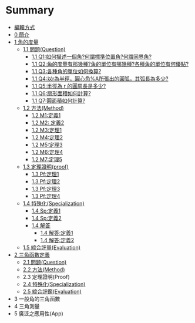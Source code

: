# Summary

* [編輯方式](bian-ji-fang-shi.md)
* [0 簡介](README.md)
* [1 角的度量](chapter1.md)
  * [1.1 問題\(Question\)](chapter1/11-wen-ti.md)
    * [1.1 Q1:如何描述一個角?何謂標準位置角?何謂同界角?](chapter1/11-q1.md)
    * [1.1 Q2:角的度量有那幾種?角的單位有哪幾種?各種角的單位有何優點?](chapter1/11-q2.md)
    * [1.1 Q3:各種角的單位如何換算?](chapter1/11-q3.md)
    * [1.1 Q4:以r為半徑，圓心角%A所張出的圓弧，其弧長為多少?](chapter1/11-q41.md)
    * [1.1 Q5:半徑為 r 的圓周長是多少?](chapter1/11-q5.md)
    * [1.1 Q6:扇形面積如何計算?](chapter1/11-q6.md)
    * [1.1 Q7:圓面積如何計算?](chapter1/11-q7.md)
  * [1.2 方法\(Method\)](chapter1/12-fang-6cd528-method.md)
    * [1.2 M1:定義1](chapter1/11-q1/11-m1.md)
    * [1.2 M2: 定義2](chapter1/11-q2/11-m2-ding-yi.md)
    * [1.2 M3:定理1](chapter1/11-q1/13-m3ding-li.md)
    * [1.2 M4:定理2](chapter1/11-q41/11-m4ding-li.md)
    * [1.2 M5:定理3](chapter1/11-q1/12-m5ding-li-3.md)
    * [1.2 M6:定理4](chapter1/11-q1/12-m6ding-li-4.md)
    * [1.2 M7:定理5](chapter1/11-q1/12-m7ding-li-5.md)
  * [1.3 定理證明\(proof\)](chapter1/13-zheng-660e28-proof.md)
    * [1.3 Pf:定理1](chapter1/13-zheng-660e28-proof/13-pfding-li-1.md)
    * [1.3 Pf:定理2](chapter1/13-zheng-660e28-proof/13-pfding-li-2.md)
    * [1.3 Pf:定理3](chapter1/13-zheng-660e28-proof/13-pfding-li-3.md)
    * [1.3 Pf:定理4](chapter1/13-zheng-660e28-proof/13-pfding-li-4.md)
  * [1.4 特殊化\(Specialization\)](chapter1/13.md)
    * [1.4 Sp:定義1](chapter1/13/14-spding-yi-1.md)
    * [1.4 Sp:定義2](chapter1/13/14-spding-yi-2.md)
    * [1.4 解答](chapter1/13/14-jie-da.md)
      * [1.4 解答:定義1](chapter1/13/14-jie-7b543a-ding-yi-1.md)
      * [1.4 解答:定義2](chapter1/13/14-jie-7b543a-ding-yi-2.md)
  * [1.5 綜合評量\(Evaluation\)](chapter1/14-tui-dao-ping-945128-evaluation.md)
* [2 三角函數定義](12-san-jiao-han-shu-ding-yi.md)
  * [2.1 問題\(Question\)](12-san-jiao-han-shu-ding-yi/21-wen-984c28-question.md)
  * [2.2 方法\(Method\)](12-san-jiao-han-shu-ding-yi/22-fang-6cd528-method.md)
  * 2.3 定理證明\(Proof\)
  * [2.4 特殊化\(Specialization\)](12-san-jiao-han-shu-ding-yi/24-te-shu-531628-specialization.md)
  * [2.5 綜合評鑑\(Evaluation\)](12-san-jiao-han-shu-ding-yi/25.md)
* 3  一般角的三角函數
* 4 三角測量
* 5 廣泛之應用性\(App\)

